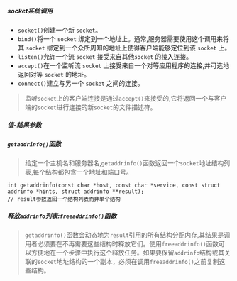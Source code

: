 ##### socket系统调用
* `socket()`创建一个新 `socket`。
*  `bind()`将一个 `socket` 绑定到一个地址上。通常,服务器需要使用这个调用来将其 `socket` 绑定到一个众所周知的地址上使得客户端能够定位到该 `socket` 上。
* `listen()`允许一个流 `socket` 接受来自其他`socket` 的接入连接。
* `accept()`在一个监听流 `socket` 上接受来自一个对等应用程序的连接,并可选地返回对等 `socket` 的地址。
* `connect()`建立与另一个 `socket` 之间的连接。
  
> 监听`socket`上的客户端连接是通过`accept()`来接受的,它将返回一个与客户端的`socket`进行连接的新`socket`的文件描述符。

##### 值-结果参数



##### `getaddrinfo()`函数
> 给定一个主机名和服务器名,`getaddrinfo()`函数返回一个`socket`地址结构列表,每个结构都包含一个地址和端口号。
> 
```
int getaddrinfo(const char *host, const char *service, const struct addrinfo *hints, struct addrinfo **result);
// result参数返回一个结构列表而非单个结构
```
#####  释放`addrinfo`列表:`freeaddrinfo()`函数
> `getaddrinfo()`函数会动态地为`result`引用的所有结构分配内存,其结果是调用者必须要在不再需要这些结构时释放它们。使用`freeaddrinfo()`函数可以方便地在一个步骤中执行这个释放任务。如果要保留`addrinfo`结构或其关联的`socket`地址结构的一个副本，必须在调用`freeaddrinfo()`之前复制这些结构。